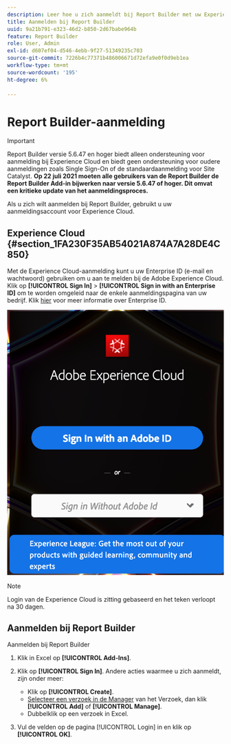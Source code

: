 ```yaml
---
description: Leer hoe u zich aanmeldt bij Report Builder met uw Experience Cloud-aanmeldingsaccount.
title: Aanmelden bij Report Builder
uuid: 9a21b791-e323-46d2-b850-2d67babe964b
feature: Report Builder
role: User, Admin
exl-id: d607ef04-d546-4ebb-9f27-51349235c703
source-git-commit: 7226b4c77371b486006671d72efa9e0f0d9eb1ea
workflow-type: tm+mt
source-wordcount: '195'
ht-degree: 6%

---
```


# Report Builder-aanmelding

>[!IMPORTANT]
>
>Report Builder versie 5.6.47 en hoger biedt alleen ondersteuning voor aanmelding bij Experience Cloud en biedt geen ondersteuning voor oudere aanmeldingen zoals Single Sign-On of de standaardaanmelding voor Site Catalyst. **Op 22 juli 2021 moeten alle gebruikers van de Report Builder de Report Builder Add-in bijwerken naar versie 5.6.47 of hoger. Dit omvat een kritieke update van het aanmeldingsproces.**

Als u zich wilt aanmelden bij Report Builder, gebruikt u uw aanmeldingsaccount voor Experience Cloud.

## Experience Cloud {#section_1FA230F35AB54021A874A7A28DE4C850}

Met de Experience Cloud-aanmelding kunt u uw Enterprise ID (e-mail en wachtwoord) gebruiken om u aan te melden bij de Adobe Experience Cloud. Klik op **[!UICONTROL Sign In]** > **[!UICONTROL Sign in with an Enterprise ID]** om te worden omgeleid naar de enkele aanmeldingspagina van uw bedrijf. Klik [hier](https://helpx.adobe.com/enterprise/kb/enterprise-id-faq.html#whatis) voor meer informatie over Enterprise ID.

![](assets/adobe_id_login.png)

>[!NOTE]
>
>Login van de Experience Cloud is zitting gebaseerd en het teken verloopt na 30 dagen.

## Aanmelden bij Report Builder

Aanmelden bij Report Builder

1. Klik in Excel op **[!UICONTROL Add-Ins]**.
1. Klik op **[!UICONTROL Sign In]**. Andere acties waarmee u zich aanmeldt, zijn onder meer:

   * Klik op **[!UICONTROL Create]**.
   * [Selecteer een verzoek in de Manager](/help/analyze/report-builder/manage-requests/r-arb-manage-requests.md) van het Verzoek, dan klik  **[!UICONTROL Add]** of  **[!UICONTROL Manage]**.
   * Dubbelklik op een verzoek in Excel.

1. Vul de velden op de pagina [!UICONTROL Login] in en klik op **[!UICONTROL OK]**.
